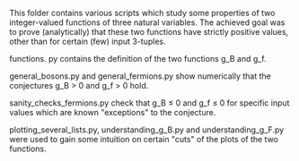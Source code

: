 This folder contains various scripts which study some properties of two integer-valued functions of three natural variables. The achieved goal was to prove (analytically) that these two functions have strictly positive values, other than for certain (few) input 3-tuples.

functions. py contains the definition of the two functions g_B and g_f.

general_bosons.py and general_fermions.py show numerically that the conjectures g_B > 0 and g_f > 0 hold.

sanity_checks_fermions.py check that g_B $\leq$ 0 and g_f $\leq$ 0 for specific input values which are known "exceptions" to the conjecture.

plotting_several_lists.py, understanding_g_B.py and understanding_g_F.py were used to gain some intuition on certain "cuts" of the plots of the two functions.
